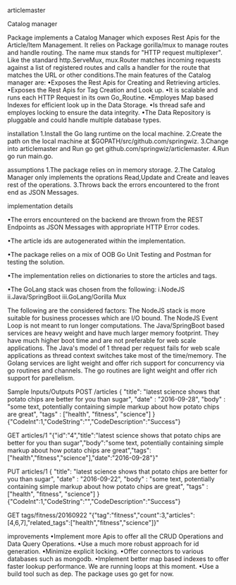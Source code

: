 articlemaster

Catalog manager

Package implements a Catalog Manager which exposes Rest Apis for the Article/Item Management. It relies on Package gorilla/mux to manage routes and handle routing. The name mux stands for "HTTP request multiplexer". Like the standard http.ServeMux, mux.Router matches incoming requests against a list of registered routes and calls a handler for the route that matches the URL or other conditions.The main features of the Catalog manager are:
•Exposes the Rest Apis for Creating and Retrieving articles.
•Exposes the Rest Apis for Tag Creation and Look up.
•It is scalable and runs each HTTP Request in its own Go_Routine.
•Employes Map based Indexes for efficient look up in the Data Storage.
•Is thread safe and employes locking to ensure the data integrity.
•The Data Repository is pluggable and could handle multiple database types.

installation
1.Install the Go lang runtime on the local machine.
2.Create the path on the local machine at $GOPATH/src/github.com/springwiz.
3.Change into articlemaster and Run go get github.com/springwiz/articlemaster.
4.Run go run main.go.

assumptions
1.The package relies on in memory storage.
2.The Catalog Manager only implements the oprations Read,Update and Create and leaves rest of the operations.
3.Throws back the errors encountered to the front end as JSON Messages.

implementation details

•The errors encountered on the backend are thrown from the REST Endpoints as JSON Messages with appropriate HTTP Error codes.


•The article ids are autogenerated within the implementation.


•The package relies on a mix of OOB Go Unit Testing and Postman for testing the solution.


•The implementation relies on dictionaries to store the articles and tags.


•The GoLang stack was chosen from the following:
i.NodeJS
ii.Java/SpringBoot
iii.GoLang/Gorilla Mux

The following are the considered factors: The NodeJS stack is more suitable for business processes which are I/O bound. The NodeJS Event Loop is not meant to run longer
 computations. The Java/SpringBoot based services are heavy weight and have much larger memory footprint. They have much higher boot time and are not preferable for web scale applications. The Java's model of 1 thread per request fails for web scale applications as thread context switches take most of the time/memory. The Golang services are light weight and offer rich support for concurrency via go routines and channels. The go routines are light weight and offer rich support for parellelism.

Sample Inputs/Outputs POST /articles { "title": "latest science shows that potato chips are better for you than sugar", "date" : "2016-09-28", "body" : "some text, potentially containing simple markup about how potato chips are great", "tags" : ["health", "fitness", "science"] } {"CodeInt":1,"CodeString":"","CodeDescription":"Success"}

GET articles/1 "{"id":"4","title":"latest science shows that potato chips are better for you than sugar","body":"some text, potentially containing simple markup about how potato chips are great","tags":["health","fitness","science"],"date":"2016-09-28"}"

PUT articles/1 { "title": "latest science shows that potato chips are better for you than sugar", "date" : "2016-09-22", "body" : "some text, potentially containing simple markup about how potato chips are great", "tags" : ["health", "fitness", "science"] } {"CodeInt":1,"CodeString":"","CodeDescription":"Success"}

GET tags/fitness/20160922 "{"tag":"fitness","count":3,"articles":[4,6,7],"related_tags":["health","fitness","science"]}"


improvements
•Implement more Apis to offer all the CRUD Operations and Data Query Operations.
•Use a much more robust approach for id generation.
•Minimize explicit locking.
•Offer connectors to various databases such as mongodb.
•Implement better map based indexes to offer faster lookup performance. We are running loops at this moment.
•Use a build tool such as dep. The package uses go get for now.
